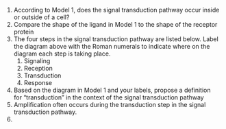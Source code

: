 1. According to Model 1, does the signal transduction pathway occur inside or outside of a cell?
2. Compare the shape of the ligand in Model 1 to the shape of the receptor protein
3. The four steps in the signal transduction pathway are listed below. Label the diagram above with the Roman numerals to indicate where on the diagram each step is taking place.
	1. Signaling
	2. Reception
	3. Transduction
	4. Response
4. Based on the diagram in Model 1 and your labels, propose a definition for “transduction” in the context of the signal transduction pathway
5. Amplification often occurs during the transduction step in the signal transduction pathway.
6. 